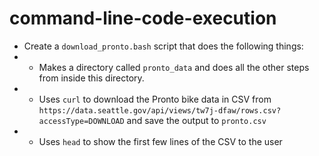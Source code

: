 # command-line-code-execution

* Create a `download_pronto.bash` script that does the following things:
* * Makes a directory called `pronto_data` and does all the other steps from inside this directory.
* * Uses `curl` to download the Pronto bike data in CSV from `https://data.seattle.gov/api/views/tw7j-dfaw/rows.csv?accessType=DOWNLOAD` and save the output to `pronto.csv`
* * Uses `head` to show the first few lines of the CSV to the user